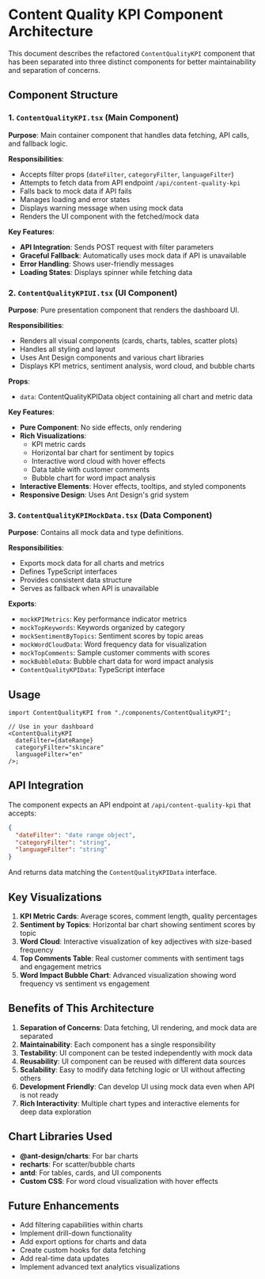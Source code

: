 # Content Quality KPI Component Architecture

This document describes the refactored `ContentQualityKPI` component that has been separated into three distinct components for better maintainability and separation of concerns.

## Component Structure

### 1. `ContentQualityKPI.tsx` (Main Component)

**Purpose**: Main container component that handles data fetching, API calls, and fallback logic.

**Responsibilities**:

- Accepts filter props (`dateFilter`, `categoryFilter`, `languageFilter`)
- Attempts to fetch data from API endpoint `/api/content-quality-kpi`
- Falls back to mock data if API fails
- Manages loading and error states
- Displays warning message when using mock data
- Renders the UI component with the fetched/mock data

**Key Features**:

- **API Integration**: Sends POST request with filter parameters
- **Graceful Fallback**: Automatically uses mock data if API is unavailable
- **Error Handling**: Shows user-friendly messages
- **Loading States**: Displays spinner while fetching data

### 2. `ContentQualityKPIUI.tsx` (UI Component)

**Purpose**: Pure presentation component that renders the dashboard UI.

**Responsibilities**:

- Renders all visual components (cards, charts, tables, scatter plots)
- Handles all styling and layout
- Uses Ant Design components and various chart libraries
- Displays KPI metrics, sentiment analysis, word cloud, and bubble charts

**Props**:

- `data`: ContentQualityKPIData object containing all chart and metric data

**Key Features**:

- **Pure Component**: No side effects, only rendering
- **Rich Visualizations**:
  - KPI metric cards
  - Horizontal bar chart for sentiment by topics
  - Interactive word cloud with hover effects
  - Data table with customer comments
  - Bubble chart for word impact analysis
- **Interactive Elements**: Hover effects, tooltips, and styled components
- **Responsive Design**: Uses Ant Design's grid system

### 3. `ContentQualityKPIMockData.tsx` (Data Component)

**Purpose**: Contains all mock data and type definitions.

**Responsibilities**:

- Exports mock data for all charts and metrics
- Defines TypeScript interfaces
- Provides consistent data structure
- Serves as fallback when API is unavailable

**Exports**:

- `mockKPIMetrics`: Key performance indicator metrics
- `mockTopKeywords`: Keywords organized by category
- `mockSentimentByTopics`: Sentiment scores by topic areas
- `mockWordCloudData`: Word frequency data for visualization
- `mockTopComments`: Sample customer comments with scores
- `mockBubbleData`: Bubble chart data for word impact analysis
- `ContentQualityKPIData`: TypeScript interface

## Usage

```tsx
import ContentQualityKPI from "./components/ContentQualityKPI";

// Use in your dashboard
<ContentQualityKPI
  dateFilter={dateRange}
  categoryFilter="skincare"
  languageFilter="en"
/>;
```

## API Integration

The component expects an API endpoint at `/api/content-quality-kpi` that accepts:

```json
{
  "dateFilter": "date range object",
  "categoryFilter": "string",
  "languageFilter": "string"
}
```

And returns data matching the `ContentQualityKPIData` interface.

## Key Visualizations

1. **KPI Metric Cards**: Average scores, comment length, quality percentages
2. **Sentiment by Topics**: Horizontal bar chart showing sentiment scores by topic
3. **Word Cloud**: Interactive visualization of key adjectives with size-based frequency
4. **Top Comments Table**: Real customer comments with sentiment tags and engagement metrics
5. **Word Impact Bubble Chart**: Advanced visualization showing word frequency vs sentiment vs engagement

## Benefits of This Architecture

1. **Separation of Concerns**: Data fetching, UI rendering, and mock data are separated
2. **Maintainability**: Each component has a single responsibility
3. **Testability**: UI component can be tested independently with mock data
4. **Reusability**: UI component can be reused with different data sources
5. **Scalability**: Easy to modify data fetching logic or UI without affecting others
6. **Development Friendly**: Can develop UI using mock data even when API is not ready
7. **Rich Interactivity**: Multiple chart types and interactive elements for deep data exploration

## Chart Libraries Used

- **@ant-design/charts**: For bar charts
- **recharts**: For scatter/bubble charts
- **antd**: For tables, cards, and UI components
- **Custom CSS**: For word cloud visualization with hover effects

## Future Enhancements

- Add filtering capabilities within charts
- Implement drill-down functionality
- Add export options for charts and data
- Create custom hooks for data fetching
- Add real-time data updates
- Implement advanced text analytics visualizations
